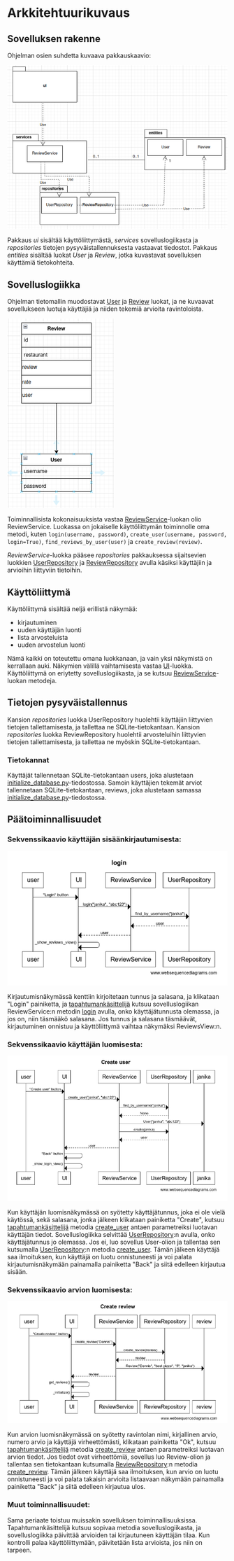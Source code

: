 # Arkkitehtuurikuvaus

## Sovelluksen rakenne

Ohjelman osien suhdetta kuvaava pakkauskaavio:

![Screenshot](./kuvat/arkkitehtuuri.png)

Pakkaus *ui* sisältää käyttöliittymästä, *services* sovelluslogiikasta ja *repositories* tietojen pysyväistallennuksesta vastaavat tiedostot. Pakkaus *entities* sisältää luokat *User* ja *Review*, jotka kuvastavat sovelluksen käyttämiä tietokohteita.

## Sovelluslogiikka

Ohjelman tietomallin muodostavat [User](https://github.com/janikakalliokoski/ot-harjoitustyo/blob/master/src/entities/user.py) ja [Review](https://github.com/janikakalliokoski/ot-harjoitustyo/blob/master/src/entities/review.py) luokat, ja ne kuvaavat sovellukseen luotuja käyttäjiä ja niiden tekemiä arvioita ravintoloista.

![Screenshot](./kuvat/logiikka.png)

Toiminnallisista kokonaisuuksista vastaa [ReviewService](https://github.com/janikakalliokoski/ot-harjoitustyo/blob/master/src/services/service.py)-luokan olio ReviewService. Luokassa on jokaiselle käyttöliittymän toiminnolle oma metodi, kuten `login(username, password)`, `create_user(username, password, login=True)`, `find_reviews_by_user(user)` ja `create_review(review)`. 

_ReviewService_-luokka pääsee _repositories_ pakkauksessa sijaitsevien luokkien [UserRepository](https://github.com/janikakalliokoski/ot-harjoitustyo/blob/master/src/repositories/user_repository.py) ja [ReviewRepository](https://github.com/janikakalliokoski/ot-harjoitustyo/blob/master/src/repositories/review_repository.py) avulla käsiksi käyttäjiin ja arvioihin liittyviin tietoihin. 

## Käyttöliittymä

Käyttöliittymä sisältää neljä erillistä näkymää:
- kirjautuminen
- uuden käyttäjän luonti
- lista arvosteluista
- uuden arvostelun luonti

Nämä kaikki on toteutettu omana luokkanaan, ja vain yksi näkymistä on kerrallaan auki. Näkymien välillä vaihtamisesta vastaa [UI](https://github.com/janikakalliokoski/ot-harjoitustyo/blob/master/src/ui/ui.py)-luokka. Käyttöliittymä on eriytetty sovelluslogiikasta, ja se kutsuu [ReviewService](https://github.com/janikakalliokoski/ot-harjoitustyo/blob/master/src/services/service.py)-luokan metodeja.

## Tietojen pysyväistallennus

Kansion *repositories* luokka UserRepository huolehtii käyttäjiin liittyvien tietojen tallettamisesta, ja tallettaa ne SQLite-tietokantaan. Kansion *repositories* luokka ReviewRepository huolehtii arvosteluihin liittyvien tietojen tallettamisesta, ja tallettaa ne myöskin SQLite-tietokantaan.

### Tietokannat

Käyttäjät tallennetaan SQLite-tietokantaan users, joka alustetaan [initialize_database.py](https://github.com/janikakalliokoski/ot-harjoitustyo/blob/master/src/initialize_database.py)-tiedostossa. Samoin käyttäjien tekemät arviot tallennetaan SQLite-tietokantaan, reviews, joka alustetaan samassa [initialize_database.py](https://github.com/janikakalliokoski/ot-harjoitustyo/blob/master/src/initialize_database.py)-tiedostossa.

## Päätoiminnallisuudet

### Sekvenssikaavio käyttäjän sisäänkirjautumisesta:

![Screenshot](./kuvat/login_sekvenssi.png)

Kirjautumisnäkymässä kenttiin kirjoitetaan tunnus ja salasana, ja klikataan "Login" painiketta, ja [tapahtumankäsittelijä](https://github.com/janikakalliokoski/ot-harjoitustyo/blob/master/src/ui/login.py#L16) kutsuu sovelluslogiikan ReviewService:n metodin [login](https://github.com/janikakalliokoski/ot-harjoitustyo/blob/master/src/services/service.py#L36) avulla, onko käyttäjätunnusta olemassa, ja jos on, niin täsmääkö salasana. Jos tunnus ja salasana täsmäävät, kirjautuminen onnistuu ja käyttöliittymä vaihtaa näkymäksi ReviewsView:n.

### Sekvenssikaavio käyttäjän luomisesta:
![Screenshot](./kuvat/create_user_sekvenssi2.png)

Kun käyttäjän luomisnäkymässä on syötetty käyttäjätunnus, joka ei ole vielä käytössä, sekä salasana, jonka jälkeen klikataan painiketta "Create", kutsuu [tapahtumankäsittelijä](https://github.com/janikakalliokoski/ot-harjoitustyo/blob/master/src/ui/create_user.py#L51) metodia [create_user](https://github.com/janikakalliokoski/ot-harjoitustyo/blob/master/src/services/service.py#L81) antaen parametreiksi luotavan käyttäjän tiedot. Sovelluslogiikka selvittää [UserRepository](https://github.com/janikakalliokoski/ot-harjoitustyo/blob/master/src/repositories/user_repository.py):n avulla, onko käyttäjätunnus jo olemassa. Jos ei, luo sovellus User-olion ja tallentaa sen kutsumalla [UserRepository](https://github.com/janikakalliokoski/ot-harjoitustyo/blob/master/src/repositories/user_repository.py):n metodia [create_user](https://github.com/janikakalliokoski/ot-harjoitustyo/blob/master/src/repositories/user_repository.py#L22). Tämän jälkeen käyttäjä saa ilmoituksen, kun käyttäjä on luotu onnistuneesti ja voi palata kirjautumisnäkymään painamalla painiketta "Back" ja siitä edelleen kirjautua sisään.

### Sekvenssikaavio arvion luomisesta:
![Screenshot](./kuvat/create_review_sekvenssi.png)

Kun arvion luomisnäkymässä on syötetty ravintolan nimi, kirjallinen arvio, numero arvio ja käyttäjä virheettömästi, klikataan painiketta "Ok", kutsuu [tapahtumankäsittelijä](https://github.com/janikakalliokoski/ot-harjoitustyo/blob/master/src/ui/create_review.py#L62) metodia [create_review](https://github.com/janikakalliokoski/ot-harjoitustyo/blob/master/src/services/service.py#L148) antaen parametreiksi luotavan arvion tiedot. Jos tiedot ovat virheettömiä, sovellus luo Review-olion ja tallentaa sen tietokantaan kutsumalla [ReviewRepository](https://github.com/janikakalliokoski/ot-harjoitustyo/blob/master/src/repositories/review_repository.py):n metodia [create_review](https://github.com/janikakalliokoski/ot-harjoitustyo/blob/master/src/repositories/review_repository.py#L27). Tämän jälkeen käyttäjä saa ilmoituksen, kun arvio on luotu onnistuneesti ja voi palata takaisin arvioita listaavaan näkymään painamalla painiketta "Back" ja siitä edelleen kirjautua ulos.

### Muut toiminnallisuudet:
Sama periaate toistuu muissakin sovelluksen toiminnallisuuksissa. Tapahtumankäsittelijä kutsuu sopivaa metodia sovelluslogiikasta, ja sovelluslogiikka päivittää arvioiden tai kirjautuneen käyttäjän tilaa. Kun kontrolli palaa käyttöliittymään, päivitetään lista arvioista, jos niin on tarpeen.
